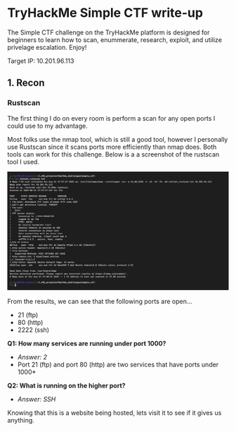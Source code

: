 # TryHackMe Simple CTF write-up

The Simple CTF challenge on the TryHackMe platform is designed for beginners to learn how to scan, enummerate, research, exploit, and utilize privelage escalation. Enjoy!

Target IP: 10.201.96.113

## 1. Recon

### Rustscan

The first thing I do on every room is perform a scan for any open ports I could use to my advantage.

Most folks use the nmap tool, which is still a good tool, however I personally use Rustscan since it scans ports more efficiently than nmap does. Both tools can work for this challenge. Below is a a screenshot of the rustscan tool I used.

![Simple CTF Screenshot](img/initial_rustscan)

From the results, we can see that the following ports are open...

- 21 (ftp)
- 80 (http)
- 2222 (ssh)

**Q1: How many services are running under port 1000?**

- *Answer: 2*
- Port 21 (ftp) and port 80 (http) are two services that have ports under 1000*

**Q2: What is running on the higher port?**

- *Answer: SSH*

Knowing that this is a website being hosted, lets visit it to see if it gives us anything.

